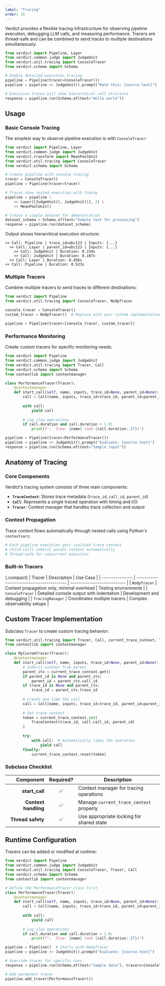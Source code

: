 ```yaml
---
label: "Tracing"
order: 15
---
```



<!-- TODO: Add Weave Tracing and cookbook docs here -->

Verdict provides a flexible tracing infrastructure for observing pipeline execution, debugging LLM calls, and measuring performance. Tracers are thread-safe and can be combined to send traces to multiple destinations simultaneously.

```python
from verdict import Pipeline, Layer
from verdict.common.judge import JudgeUnit
from verdict.util.tracing import ConsoleTracer
from verdict.schema import Schema

# Enable detailed execution tracing
pipeline = Pipeline(tracer=ConsoleTracer())
pipeline = pipeline >> JudgeUnit().prompt("Rate this: {source.text}")

# Execution traces will show hierarchical call structure
response = pipeline.run(Schema.of(text="Hello world"))
```

## Usage
### Basic Console Tracing
The simplest way to observe pipeline execution is with `ConsoleTracer`:

```python
from verdict import Pipeline, Layer
from verdict.common.judge import JudgeUnit
from verdict.transform import MeanPoolUnit
from verdict.util.tracing import ConsoleTracer
from verdict.schema import Schema

# Create pipeline with console tracing
tracer = ConsoleTracer()
pipeline = Pipeline(tracer=tracer)

# Traces show nested execution with timing
pipeline = pipeline \
    >> Layer([JudgeUnit(), JudgeUnit()], 2) \
    >> MeanPoolUnit()

# Create a simple dataset for demonstration
dataset_schema = Schema.of(text="Sample text for processing")
response = pipeline.run(dataset_schema)
```

Output shows hierarchical execution structure:
```
>> Call: Pipeline | trace_id=abc123 | Inputs: {...}
  >> Call: Layer | parent_id=abc123 | Inputs: {...}
    >> Call: JudgeUnit | Duration: 0.234s
    >> Call: JudgeUnit | Duration: 0.187s
  << Call: Layer | Duration: 0.456s
<< Call: Pipeline | Duration: 0.523s
```

### Multiple Tracers
Combine multiple tracers to send traces to different destinations:

```python
from verdict import Pipeline
from verdict.util.tracing import ConsoleTracer, NoOpTracer

console_tracer = ConsoleTracer()
custom_tracer = NoOpTracer()  # Replace with your custom implementation

pipeline = Pipeline(tracer=[console_tracer, custom_tracer])
```

### Performance Monitoring
Create custom tracers for specific monitoring needs:

```python
from verdict import Pipeline
from verdict.common.judge import JudgeUnit
from verdict.util.tracing import Tracer, Call
from verdict.schema import Schema
from contextlib import contextmanager

class PerformanceTracer(Tracer):
    @contextmanager
    def start_call(self, name, inputs, trace_id=None, parent_id=None):
        call = Call(name, inputs, trace_id=trace_id, parent_id=parent_id)
        
        with call:
            yield call
        
        # Log slow operations
        if call.duration and call.duration > 1.0:
            print(f"⚠️  Slow: {name} took {call.duration:.2f}s")

pipeline = Pipeline(tracer=PerformanceTracer())
pipeline = pipeline >> JudgeUnit().prompt("Evaluate: {source.text}")
response = pipeline.run(Schema.of(text="Sample input"))
```

## Anatomy of Tracing
### Core Components
Verdict's tracing system consists of three main components:

- **`TraceContext`**: Stores trace metadata (`trace_id`, `call_id`, `parent_id`)
- **`Call`**: Represents a single traced operation with timing and I/O
- **`Tracer`**: Context manager that handles trace collection and output

### Context Propagation
Trace context flows automatically through nested calls using Python's `contextvars`:

```python
# Each pipeline execution gets isolated trace context
# Child calls inherit parent context automatically
# Thread-safe for concurrent execution
```

### Built-in Tracers

{.compact}
|           Tracer | Description                                | Use Case                     |
| ---------------: | ------------------------------------------ | ---------------------------- |
|     `NoOpTracer` | Context propagation only, minimal overhead | Testing environments         |
|  `ConsoleTracer` | Detailed console output with indentation   | Development and debugging    |
| `TracingManager` | Coordinates multiple tracers               | Complex observability setups |

## Custom Tracer Implementation
Subclass `Tracer` to create custom tracing behavior:

```python
from verdict.util.tracing import Tracer, Call, current_trace_context, TraceContext
from contextlib import contextmanager

class MyCustomTracer(Tracer):
    @contextmanager
    def start_call(self, name, inputs, trace_id=None, parent_id=None):
        # Inherit context from parent
        parent_ctx = current_trace_context.get()
        if parent_id is None and parent_ctx:
            parent_id = parent_ctx.call_id
        if trace_id is None and parent_ctx:
            trace_id = parent_ctx.trace_id
        
        # Create and time the call
        call = Call(name, inputs, trace_id=trace_id, parent_id=parent_id)
        
        # Set trace context
        token = current_trace_context.set(
            TraceContext(trace_id, call.call_id, parent_id)
        )
        
        try:
            with call:  # Automatically times the operation
                yield call
        finally:
            current_trace_context.reset(token)
```

### Subclass Checklist

|            Component | Required? | Description                              |
| -------------------: | :-------: | ---------------------------------------- |
|       **start_call** |     ✅     | Context manager for tracing operations   |
| **Context handling** |     ✅     | Manage `current_trace_context` properly  |
|    **Thread safety** |     ✅     | Use appropriate locking for shared state |

## Runtime Configuration
Tracers can be added or modified at runtime:

```python
from verdict import Pipeline
from verdict.common.judge import JudgeUnit
from verdict.util.tracing import ConsoleTracer, Tracer, Call
from verdict.schema import Schema
from contextlib import contextmanager

# Define the PerformanceTracer class first
class PerformanceTracer(Tracer):
    @contextmanager
    def start_call(self, name, inputs, trace_id=None, parent_id=None):
        call = Call(name, inputs, trace_id=trace_id, parent_id=parent_id)
        
        with call:
            yield call
        
        # Log slow operations
        if call.duration and call.duration > 1.0:
            print(f"⚠️  Slow: {name} took {call.duration:.2f}s")

pipeline = Pipeline()  # Starts with NoOpTracer
pipeline = pipeline >> JudgeUnit().prompt("Evaluate: {source.text}")

# Override tracer for specific runs
response = pipeline.run(Schema.of(text="Sample data"), tracers=ConsoleTracer())

# Add permanent tracer
pipeline.add_tracer(PerformanceTracer())
``` 